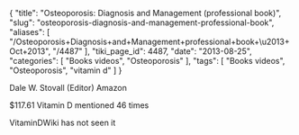 {
    "title": "Osteoporosis: Diagnosis and Management (professional book)",
    "slug": "osteoporosis-diagnosis-and-management-professional-book",
    "aliases": [
        "/Osteoporosis+Diagnosis+and+Management+professional+book+\u2013+Oct+2013",
        "/4487"
    ],
    "tiki_page_id": 4487,
    "date": "2013-08-25",
    "categories": [
        "Books videos",
        "Osteoporosis"
    ],
    "tags": [
        "Books videos",
        "Osteoporosis",
        "vitamin d"
    ]
}


Dale W. Stovall (Editor)  Amazon

$117.61 Vitamin D mentioned 46 times

VitaminDWiki has not seen it